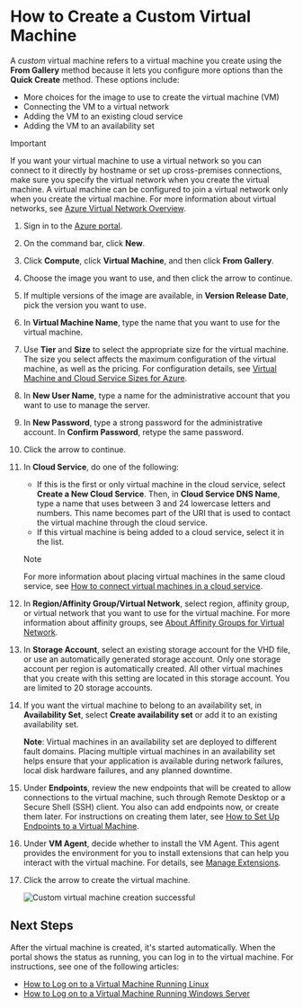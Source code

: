 # How to Create a Custom Virtual Machine
A *custom* virtual machine refers to a virtual machine you create using the **From Gallery** method because it lets you configure more options than the **Quick Create** method. These options include:

* More choices for the image to use to create the virtual machine (VM)
* Connecting the VM to a virtual network
* Adding the VM to an existing cloud service
* Adding the VM to an availability set

> [!IMPORTANT]
> If you want your virtual machine to use a virtual network so you can connect to it directly by hostname or set up cross-premises connections, make sure you specify the virtual network when you create the virtual machine. A virtual machine can be configured to join a virtual network only when you create the virtual machine. For more information about virtual networks, see [Azure Virtual Network Overview](http://go.microsoft.com/fwlink/p/?LinkID=294063).
> 
> 

1. Sign in to the [Azure portal](http://manage.windowsazure.com).
2. On the command bar, click **New**.
3. Click **Compute**, click **Virtual Machine**, and then click **From Gallery**.
4. Choose the image you want to use, and then click the arrow to continue.
5. If multiple versions of the image are available, in **Version Release Date**, pick the version you want to use.
6. In **Virtual Machine Name**, type the name that you want to use for the virtual machine.
7. Use **Tier** and **Size** to select the appropriate size for the virtual machine. The size you select affects the maximum configuration of the virtual machine, as well as the pricing. For configuration details, see [Virtual Machine and Cloud Service Sizes for Azure](http://go.microsoft.com/fwlink/p/?LinkID=389844).
8. In **New User Name**, type a name for the administrative account that you want to use to manage the server.
9. In **New Password**, type a strong password for the administrative account. In **Confirm Password**, retype the same password.
10. Click the arrow to continue.
11. In **Cloud Service**, do one of the following:
    
    * If this is the first or only virtual machine in the cloud service, select **Create a New Cloud Service**. Then, in **Cloud Service DNS Name**, type a name that uses between 3 and 24 lowercase letters and numbers. This name becomes part of the URI that is used to contact the virtual machine through the cloud service.
    * If this virtual machine is being added to a cloud service, select it in the list.
    
    > [!NOTE]
    > For more information about placing virtual machines in the same cloud service, see [How to connect virtual machines in a cloud service](https://azure.microsoft.com/manage/windows/how-to-guides/connect-to-a-cloud-service/).
    > 
12. In **Region/Affinity Group/Virtual Network**, select region, affinity group, or virtual network that you want to use for the virtual machine. For more information about affinity groups, see [About Affinity Groups for Virtual Network](../articles/virtual-network/virtual-networks-migrate-to-regional-vnet.md).
13. In **Storage Account**, select an existing storage account for the VHD file, or use an automatically generated storage account. Only one storage account per region is automatically created. All other virtual machines that you create with this setting are located in this storage account. You are limited to 20 storage accounts.
14. If you want the virtual machine to belong to an availability set, in **Availability Set**, select **Create availability set** or add it to an existing availability set.
    
    **Note**: Virtual machines in an availability set are deployed to different fault domains. Placing multiple virtual machines in an availability set helps ensure that your application is available during network failures, local disk hardware failures, and any planned downtime.
15. Under **Endpoints**, review the new endpoints that will be created to allow connections to the virtual machine, such through Remote Desktop or a Secure Shell (SSH) client. You also can add endpoints now, or create them later. For instructions on creating them later, see [How to Set Up Endpoints to a Virtual Machine](../articles/virtual-machines/virtual-machines-windows-classic-setup-endpoints.md).
16. Under **VM Agent**, decide whether to install the VM Agent. This agent provides the environment for you to install extensions that can help you interact with the virtual machine. For details, see [Manage Extensions](http://go.microsoft.com/FWLink/p/?LinkID=390493).
17. Click the arrow to create the virtual machine.
    
    ![Custom virtual machine creation successful](./media/howto-custom-create-vm/VMSuccessWindows.png)

## Next Steps
After the virtual machine is created, it's started automatically. When the portal shows the status as running, you can log in to the virtual machine. For instructions, see one of the following articles:

* [How to Log on to a Virtual Machine Running Linux](../articles/virtual-machines/virtual-machines-linux-classic-log-on.md)
* [How to Log on to a Virtual Machine Running Windows Server](../articles/virtual-machines/virtual-machines-windows-classic-connect-logon.md)

